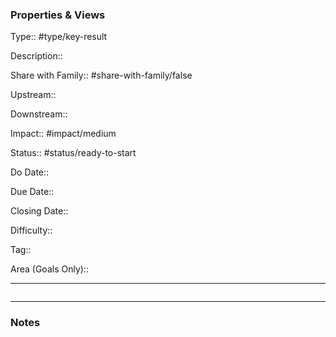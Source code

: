 ### Properties & Views

Type:: #type/key-result 

Description::

Share with Family:: #share-with-family/false

Upstream::

Downstream:: 

Impact:: #impact/medium

Status:: #status/ready-to-start

Do Date::

Due Date::

Closing Date::

Difficulty::

Tag::

Area (Goals Only)::

---

```dataview
```

---

### Notes